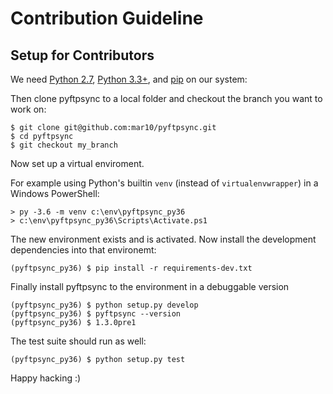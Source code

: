 # Contribution Guideline
## Setup for Contributors

We need [Python 2.7](https://www.python.org/downloads/), [Python 3.3+](https://www.python.org/downloads/), and [pip](https://pip.pypa.io/en/stable/installing/#do-i-need-to-install-pip) on our system:

Then clone pyftpsync to a local folder and checkout the branch you want to work on:

```
$ git clone git@github.com:mar10/pyftpsync.git
$ cd pyftpsync
$ git checkout my_branch
```

Now set up a virtual enviroment.

For example using Python's builtin `venv` (instead of `virtualenvwrapper`)
in a Windows PowerShell:
```
> py -3.6 -m venv c:\env\pyftpsync_py36
> c:\env\pyftpsync_py36\Scripts\Activate.ps1
```

The new environment exists and is activated.
Now install the development dependencies into that environemt:
```
(pyftpsync_py36) $ pip install -r requirements-dev.txt
```

Finally install pyftpsync to the environment in a debuggable version
```
(pyftpsync_py36) $ python setup.py develop
(pyftpsync_py36) $ pyftpsync --version
(pyftpsync_py36) $ 1.3.0pre1
```

The test suite should run as well:
```
(pyftpsync_py36) $ python setup.py test
```

Happy hacking :)
